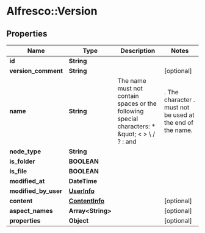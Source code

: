 # Alfresco::Version

## Properties
Name | Type | Description | Notes
------------ | ------------- | ------------- | -------------
**id** | **String** |  | 
**version_comment** | **String** |  | [optional] 
**name** | **String** | The name must not contain spaces or the following special characters: * \&quot; &lt; &gt; \\ / ? : and |.  The character . must not be used at the end of the name.  | 
**node_type** | **String** |  | 
**is_folder** | **BOOLEAN** |  | 
**is_file** | **BOOLEAN** |  | 
**modified_at** | **DateTime** |  | 
**modified_by_user** | [**UserInfo**](UserInfo.md) |  | 
**content** | [**ContentInfo**](ContentInfo.md) |  | [optional] 
**aspect_names** | **Array&lt;String&gt;** |  | [optional] 
**properties** | **Object** |  | [optional] 


